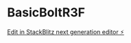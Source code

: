 # BasicBoltR3F

[Edit in StackBlitz next generation editor ⚡️](https://stackblitz.com/~/github.com/ShawAbhi/BasicBoltR3F)